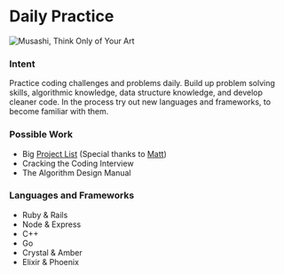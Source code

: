# Daily Practice
![Musashi, Think Only of Your Art](https://78.media.tumblr.com/d29ebf3ca1808503ec2e5082df48564d/tumblr_n1znn5oAch1tq3mkmo1_500.jpg)

### Intent
Practice coding challenges and problems daily. Build up problem solving skills, algorithmic knowledge, data structure knowledge, and develop cleaner code. In the process try out new languages and frameworks, to become familiar with them.

### Possible Work

 * Big [Project List](./project_list.md) (Special thanks to [Matt](https://github.com/mgmilton))
 * Cracking the Coding Interview
 * The Algorithm Design Manual


### Languages and Frameworks

* Ruby & Rails
* Node & Express
* C++
* Go
* Crystal & Amber
* Elixir & Phoenix
